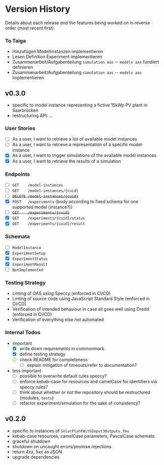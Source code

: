# Version History
Details about each release _and_ the features being worked on in reverse order (most recent first).

### To Taiga
* Hinzufügen Modellinstanzen implementieren
* Lesen Definition Experiment implementieren
* Zusammenarbeit/Aufgabenteilung `simulation aas` -- `models aas` fundiert definieren
* Zusammenarbeit/Aufgabenteilung `simulation aas` -- `models aas` implementieren

## v0.3.0
* specific to model instance representing a fictive 15kWp PV plant in Saarbrücken
* restructuring API: ...

### User Stories
* [ ] As a user, I want to retrieve a list of available model instances
* [ ] As a user, I want to retrieve a representation of a specific model instance
* [x] As a user, I want to trigger simulations of the available model instances
* [x] As a user, I want to retrieve the results of a simulation

### Endpoints
* [ ] `GET    /model-instances`
* [ ] `GET    /model-instances/{cuid}`
* [ ] ~~`DELETE /model-instances/{cuid}`~~
* [x] `POST   /experiments` {body according to fixed schema for one supported model (instance?)}
* [ ] ~~`GET    /experiments/{cuid}`~~
* [x] `GET    /experiments/{cuid}/status`
* [x] `GET    /experiments/{cuid}/result`

### Schemata
* [ ] `ModelInstance`
* [x] `ExperimentSetup`
* [x] `ExperimentStatus`
* [x] `ExperimentResult`
* [ ] `NotImplemented`

### Testing Strategy
* Linting of OAS using Speccy (enforced in CI/CD)
* Linting of source code using JavaScript Standard Style (enforced in CI/CD)
* Verification of intended behaviour in case all goes well using Dredd (enforced in CI/CD)
* Verification of everything else _not_ automated

### Internal Todos
* important
    * [x] write down requirements in commonmark
    * [x] define testing strategy
    * [ ] check README for completeness
        * [ ] explain mitigation of timeouts/refer to documentation?
* less important
    * [ ] possible to overwrite default rules speccy?
    * [ ] enforce kebab-case for resources and camelCase for identifiers via speccy rules?
    * [ ] think about whether or not the repository should be restructured (modules, `tests`)
    * [ ] refactor experiment/simulation for the sake of consistency?

## v0.2.0
* specific to instances of `SolarPlantWithInput3Outputs.fmu`
* kebab-case resources, camelCase parameters, PascalCase schemata
* graceful shutdown
* shutdown on uncaught errors/promise rejections
* return 4xx, 5xx as JSON
* upgrade dependencies
